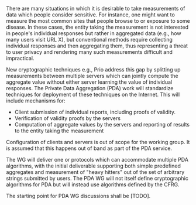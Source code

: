 There are many situations in which it is desirable to take
measurements of data which people consider sensitive. For instance,
one might want to measure the most common sites that people browse to
or exposure to some disease. In these cases, the entity taking the
measurement is not interested in people's individual responses but
rather in aggregated data (e.g., how many users visit URL X), but
conventional methods require collecting individual responses and then
aggregating them, thus representing a threat to user privacy and
rendering many such measurements difficult and impractical.

New cryptographic techniques e.g., Prio address this gap by splitting
up measurements between multiple servers which can jointly compute the
aggregate value without either server learning the value of individual
responses. The Private Data Aggregation (PDA) work will standardize
techniques for deployment of these techniques on the Internet. This
will include mechanisms for:
         
- Client submission of individual reports, including proofs of validity.
- Verification of validity proofs by the servers
- Computation of aggregate values by the servers and reporting of
  results to the entity taking the measurement
  
Configuration of clients and servers is out of scope for the working
group. It is assumed that this happens out of band as part of the
PDA service. 

The WG will deliver one or protocols which can accommodate multiple
PDA algorithms, with the initial deliverable supporting both simple
predefined aggregates and measurement of "heavy hitters" out of the
set of arbitrary strings submitted by users.  The PDA WG will not
itself define cryptographic algorithms for PDA but will instead use
algorithms defined by the CFRG.

The starting point for PDA WG discussions shall be [TODO].










            
